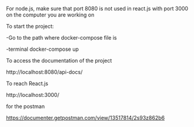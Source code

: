 For node.js, make sure that port 8080 is not used in react.js with port 3000 on the computer you are working on

To start the project:

-Go to the path where docker-compose file is

-terminal docker-compose up

To access the documentation of the project

http://localhost:8080/api-docs/

To reach React.js

http://localhost:3000/

for the postman

https://documenter.getpostman.com/view/13517814/2s93z862b6

